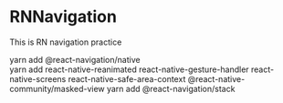 # RNNavigation
This is RN navigation practice

yarn add @react-navigation/native<br/>
yarn add react-native-reanimated react-native-gesture-handler react-native-screens react-native-safe-area-context @react-native-community/masked-view
yarn add @react-navigation/stack
